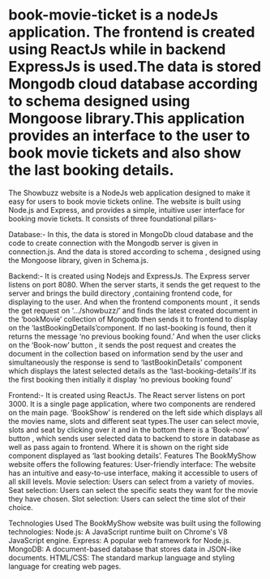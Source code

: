 # book-movie-ticket is a nodeJs application. The frontend is created using ReactJs while in backend ExpressJs is used.The data is stored Mongodb cloud database according to schema designed using Mongoose library.This application provides an interface to the user to book movie tickets and also show the last booking details.
The Showbuzz website is a NodeJs web application designed to make it easy for users to book movie tickets online. The website is built using Node.js and Express, and provides a simple, intuitive user interface for booking movie tickets.
It consists of three foundational pillars-

Database:-                                                                                                                                      In this, the data is stored in MongoDb cloud database and the code to create connection with the Mongodb server is given in connection.js. And the data is stored according to schema , designed using the Mongoose library, given in Schema.js.

Backend:-                                                                                                                                         It is created using Nodejs and ExpressJs. The Express server listens on port 8080. When the server starts, it sends the get request to the server and brings the build directory ,containing frontend code, for displaying to the user.
And when the frontend components mount , it sends the get request on ‘.../showbuzz/’ and finds the latest created document in the ‘bookMovie’ collection of Mongodb then sends it to frontend to display on the ‘lastBookingDetails’component. If no last-booking is found, then it returns the message ‘no previous booking found.’
And when the user clicks on the ‘Book-now’ button , it sends the post request and creates the document in the collection based on information send by the user and simultaneously the response is send to ‘lastBookinDetails’ component which displays the latest selected details as the ‘last-booking-details’.If its the first booking then initially it display ‘no previous booking found’

Frontend:-                                                                                                                                        It is created using ReactJs. The React server listens on port 3000.
It is a single page application, where two components are rendered on the main page. ‘BookShow’ is rendered on the left side which displays all the movies name, slots and different seat types.The user can select movie, slots and seat by clicking over it and in the bottom there is a ‘Book-now’ button , which sends user selected data to backend to store in database as well as pass again to frontend. Where it is shown on the right side component displayed as ‘last booking details’.
Features
The BookMyShow website offers the following features:
User-friendly interface: The website has an intuitive and easy-to-use interface, making it accessible to users of all skill levels.
Movie selection: Users can select from a variety of movies.
Seat selection: Users can select the specific seats they want for the movie they have chosen.
Slot selection: Users can select the time slot of their choice.                                                                            
                                                                                                                                                                                                                                                                                                                                                                                          
Technologies Used
The BookMyShow website was built using the following technologies:
Node.js: A JavaScript runtime built on Chrome's V8 JavaScript engine.
Express: A popular web framework for Node.js.
MongoDB: A document-based database that stores data in JSON-like documents.
HTML/CSS: The standard markup language and styling language for creating web pages.
